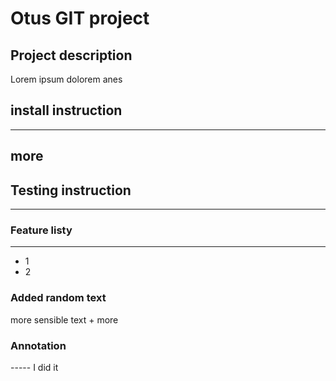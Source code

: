 # Otus GIT project

## Project description
Lorem ipsum dolorem anes

## install instruction
----------

## more


## Testing instruction
----------

### Feature listy
--------
- 1
- 2

### Added random text
more sensible text + more

### Annotation
----- I did it
